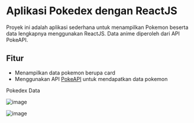 # Aplikasi Pokedex dengan ReactJS

Proyek ini adalah aplikasi sederhana untuk menampilkan Pokemon beserta data lengkapnya menggunakan ReactJS. Data anime diperoleh dari API PokeAPI.

## Fitur

- Menampilkan data pokemon berupa card
- Menggunakan API [PokeAPI](https://pokeapi.co) untuk mendapatkan data pokemon

Pokedex Data

![image](https://github.com/user-attachments/assets/c9e1f8ad-d2dc-4a09-90f7-275c87753fb4)

![image](https://github.com/user-attachments/assets/37b47da7-9dd1-42e6-8cb8-3456725d0df3)
